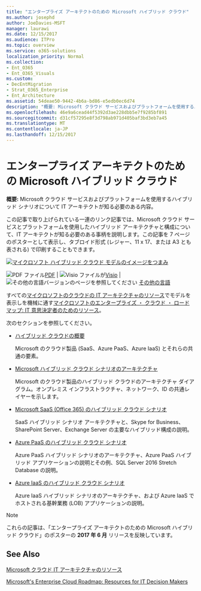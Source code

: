 ```yaml
---
title: "エンタープライズ アーキテクトのための Microsoft ハイブリッド クラウド"
ms.author: josephd
author: JoeDavies-MSFT
manager: laurawi
ms.date: 12/15/2017
ms.audience: ITPro
ms.topic: overview
ms.service: o365-solutions
localization_priority: Normal
ms.collection:
- Ent_O365
- Ent_O365_Visuals
ms.custom:
- DecEntMigration
- Strat_O365_Enterprise
- Ent_Architecture
ms.assetid: 54deae50-9442-4b6a-bd86-e5edb0ec6d74
description: "概要: Microsoft クラウド サービスおよびプラットフォームを使用するハイブリッド シナリオについて IT アーキテクトが知る必要のある内容。"
ms.openlocfilehash: 46e9a6cead44f5392d3ae228dbb5e7f9285bf891
ms.sourcegitcommit: d31cf57295e8f3d798ab971d405baf3bd3eb7a45
ms.translationtype: MT
ms.contentlocale: ja-JP
ms.lasthandoff: 12/15/2017
---
```

# <a name="microsoft-hybrid-cloud-for-enterprise-architects"></a>エンタープライズ アーキテクトのための Microsoft ハイブリッド クラウド

 **概要:** Microsoft クラウド サービスおよびプラットフォームを使用するハイブリッド シナリオについて IT アーキテクトが知る必要のある内容。
  
この記事で取り上げられている一連のリンク記事では、Microsoft クラウド サービスとプラットフォームを使用したハイブリッド アーキテクチャと構成について、IT アーキテクトが知る必要のある事柄を説明します。この記事を 7 ページのポスターとして表示し、タブロイド形式 (レジャー、11 x 17、または A3 とも表される) で印刷することもできます。
  
[![マイクロソフト ハイブリッド クラウド モデルのイメージをつまみ](images/Hybrid_Poster/Hybrid_Cloud_Thumbnail.png)](https://www.microsoft.com/download/details.aspx?id=54424
)
  
![PDF ファイル](images/Common_Images/PDFIcon.png)[PDF](https://go.microsoft.com/fwlink/p/?linkid=842082) | ![Visio ファイルが](images/Common_Images/VisioIcon.png)[Visio](https://go.microsoft.com/fwlink/p/?linkid=842083) | ![その他の言語バージョンのページを参照してください](images/Common_Images/GlobeIcon.png)
[その他の言語](https://www.microsoft.com/download/details.aspx?id=54424)
  
すべての[マイクロソフトのクラウドの IT アーキテクチャのリソース](microsoft-cloud-it-architecture-resources.md)でモデルを表示しを機械に通す[マイクロソフトのエンタープライズ ・ クラウド ・ ロードマップ: IT 意思決定者のためのリソース](https://aka.ms/cloudarchitecture)。
  
次のセクションを参照してください。
  
- [ハイブリッド クラウドの概要](hybrid-cloud-overview.md)
    
    Microsoft のクラウド製品 (SaaS、Azure PaaS、Azure IaaS) とそれらの共通の要素。
    
- [Microsoft ハイブリッド クラウド シナリオのアーキテクチャ](architecture-of-microsoft-hybrid-cloud-scenarios.md)
    
    Microsoft のクラウド製品のハイブリッド クラウドのアーキテクチャ ダイアグラム。オンプレミス インフラストラクチャ、ネットワーク、ID の共通レイヤーを示します。
    
- [Microsoft SaaS (Office 365) のハイブリッド クラウド シナリオ](hybrid-cloud-scenarios-for-microsoft-saas-office-365.md)
    
    SaaS ハイブリッド シナリオ アーキテクチャと、Skype for Business、SharePoint Server、Exchange Server の主要なハイブリッド構成の説明。
    
- [Azure PaaS のハイブリッド クラウド シナリオ](hybrid-cloud-scenarios-for-azure-paas.md)
    
    Azure PaaS ハイブリッド シナリオのアーキテクチャ、Azure PaaS ハイブリッド アプリケーションの説明とその例、SQL Server 2016 Stretch Database の説明。
    
- [Azure IaaS のハイブリッド クラウド シナリオ](hybrid-cloud-scenarios-for-azure-iaas.md)
    
    Azure IaaS ハイブリッド シナリオのアーキテクチャ、および Azure IaaS でホストされる基幹業務 (LOB) アプリケーションの説明。
    
> [!NOTE]
> これらの記事は、「エンタープライズ アーキテクトのための Microsoft ハイブリッド クラウド」のポスターの **2017 年 6 月** リリースを反映しています。
  
## <a name="see-also"></a>See Also

[Microsoft クラウド IT アーキテクチャのリソース](microsoft-cloud-it-architecture-resources.md)

[Microsoft's Enterprise Cloud Roadmap: Resources for IT Decision Makers](https://sway.com/FJ2xsyWtkJc2taRD)



